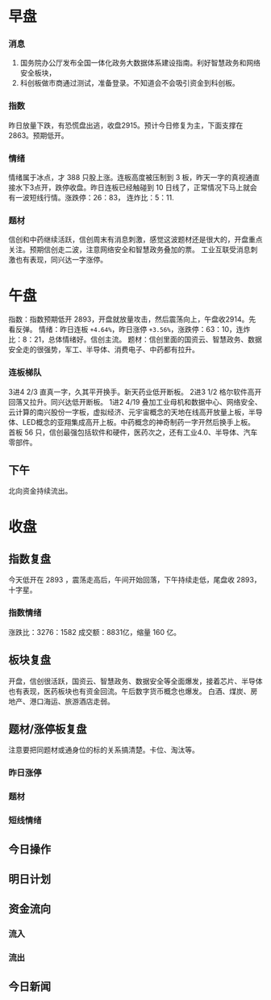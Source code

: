 # 早盘
### 消息
1. 国务院办公厅发布全国一体化政务大数据体系建设指南。利好智慧政务和网络安全板块，
2. 科创板做市商通过测试，准备登录。不知道会不会吸引资金到科创板。 

### 指数
昨日放量下跌，有恐慌盘出逃，收盘2915。预计今日修复为主，下面支撑在 2863。预期低开。
### 情绪
情绪属于冰点，才 388 只股上涨。连板高度被压制到 3 板，昨天一字的真视通直接水下3点开，跌停收盘。昨日连板已经触碰到 10 日线了，正常情况下马上就会有一波短线行情。涨跌停：26：83，
连炸比：5：11.
### 题材
信创和中药继续活跃，信创周末有消息刺激，感觉这波题材还是很大的，开盘重点关注。预期信创走二波，注意网络安全和智慧政务叠加的票。
工业互联受消息刺激也有表现，同兴达一字涨停。

# 午盘
指数：指数预期低开 2893，开盘就放量攻击，然后震荡向上，午盘收2914。先看反弹。
情绪：昨日连板 `+4.64%`，昨日涨停 `+3.56%`，涨跌停：63：10，连炸比：8：21，总体情绪好。信创主流。
题材：信创里面的国资云、智慧政务、数据安全走的很强势，军工、半导体、消费电子、中药都有拉升。
### 连板梯队
3进4  2/3  直真一字，久其平开换手。新天药业低开断板。
2进3  1/2  格尔软件高开回落又拉升。同兴达低开断板。
1进2  4/19  叠加工业母机和数据中心、网络安全、云计算的南兴股份一字板，虚拟经济、元宇宙概念的天地在线高开放量上板，半导体、LED概念的亚翔集成高开上板。中药概念的神奇制药一字开然后换手上板。
首板 56 只，信创最强包括软件和硬件，医药次之，还有工业4.0、半导体、汽车零部件。

## 下午
北向资金持续流出。

# 收盘
## 指数复盘
今天低开在 2893 ，震荡走高后，午间开始回落，下午持续走低，尾盘收 2893，十字星。
### 指数情绪
涨跌比：3276：1582
成交额：8831亿，缩量 160 亿。
## 板块复盘
开盘，信创很活跃，国资云、智慧政务、数据安全等全面爆发，接着芯片、半导体也有表现，医药板块也有资金回流。午后数字货币概念也爆发。
白酒、煤炭、房地产、港口海运、旅游酒店走弱。

## 题材/涨停板复盘
注意要把同题材或通身位的标的关系搞清楚。卡位、淘汰等。
### 昨日涨停

### 题材

### 短线情绪


## 今日操作


## 明日计划


## 资金流向
### 流入

### 流出

## 今日新闻


